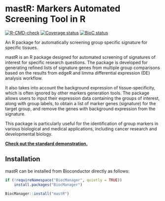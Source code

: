 # mastR: Markers Automated Screening Tool in R

[![R-CMD-check](https://github.com/DavisLaboratory/mastR/workflows/R-CMD-check-bioc/badge.svg)](https://github.com/DavisLaboratory/mastR/actions)
[![Coverage status](https://codecov.io/gh/DavisLaboratory/mastR/branch/main/graph/badge.svg)](https://codecov.io/github/DavisLaboratory/mastR?branch=main)
[![BioC status](https://bioconductor.org/shields/years-in-bioc/mastR.svg)](https://bioconductor.org/packages/mastR/)

An R package for automatically screening group specific signature for specific tissues.

mastR is an R package designed for automated screening of signatures of interest for specific research questions. The package is developed for generating refined lists of signature genes from multiple group comparisons based on the results from edgeR and limma differential expression (DE) analysis workflow.

It also takes into account the background expression of tissue-specificity, which is often ignored by other markers generation tools. The package allows users to input their expression data containing the groups of interest, along with group labels, to obtain a list of marker genes (signature) for the target group, and remove the genes with background expression from the signature.

This package is particularly useful for the identification of group markers in various biological and medical applications, including cancer research and developmental biology.

[**Check out the standard demonstration.**](https://davislaboratory.github.io/mastR/articles/mastR_Demo.html)

## Installation

mastR can be installed from Bioconductor directly as follows:

``` r
if (!requireNamespace("BiocManager", quietly = TRUE))
    install.packages("BiocManager")

BiocManager::install("mastR")
```
